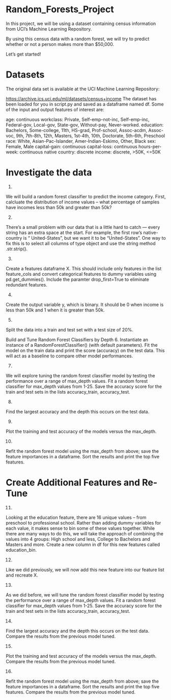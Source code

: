 # Random_Forests_Project

In this project, we will be using a dataset containing census information from UCI’s Machine Learning Repository.

By using this census data with a random forest, we will try to predict whether or not a person makes more than $50,000.

Let’s get started!

# Datasets
The original data set is available at the UCI Machine Learning Repository:

https://archive.ics.uci.edu/ml/datasets/census+income
The dataset has been loaded for you in script.py and saved as a dataframe named df. Some of the input and output features of interest are:

age: continuous
workclass: Private, Self-emp-not-inc, Self-emp-inc, Federal-gov, Local-gov, State-gov, Without-pay, Never-worked.
education: Bachelors, Some-college, 11th, HS-grad, Prof-school, Assoc-acdm, Assoc-voc, 9th, 7th-8th, 12th, Masters, 1st-4th, 10th, Doctorate, 5th-6th, Preschool
race: White, Asian-Pac-Islander, Amer-Indian-Eskimo, Other, Black
sex: Female, Male
capital-gain: continuous
capital-loss: continuous
hours-per-week: continuous
native country: discrete
income: discrete, >50K, <=50K

# Investigate the data
1.
We will build a random forest classifier to predict the income category. First, calcluate the distribution of income values – what percentage of samples have incomes less than 50k and greater than 50k?


2.
There’s a small problem with our data that is a little hard to catch — every string has an extra space at the start. For example, the first row’s native-country is “ United-States”, but we want it to be “United-States”. One way to fix this is to select all columns of type object and use the string method .str.strip().


3.
Create a features dataframe X. This should include only features in the list feature_cols and convert categorical features to dummy variables using pd.get_dummies(). Include the paramter drop_first=True to eliminate redundant features.



4.
Create the output variable y, which is binary. It should be 0 when income is less than 50k and 1 when it is greater than 50k.


5.
Split the data into a train and test set with a test size of 20%.



Build and Tune Random Forest Classifiers by Depth
6.
Instantiate an instance of a RandomForestClassifier() (with default parameters). Fit the model on the train data and print the score (accuracy) on the test data. This will act as a baseline to compare other model performances.


7.
We will explore tuning the random forest classifier model by testing the performance over a range of max_depth values. Fit a random forest classifier for max_depth values from 1-25. Save the accuracy score for the train and test sets in the lists accuracy_train, accuracy_test.


8.
Find the largest accuracy and the depth this occurs on the test data.



9.
Plot the training and test accuracy of the models versus the max_depth.


10.
Refit the random forest model using the max_depth from above; save the feature importances in a dataframe. Sort the results and print the top five features.



# Create Additional Features and Re-Tune

11.
Looking at the education feature, there are 16 unique values – from preschool to professional school. Rather than adding dummy variables for each value, it makes sense to bin some of these values together. While there are many ways to do this, we will take the approach of combining the values into 4 groups: High school and less, College to Bachelors and Masters and more. Create a new column in df for this new features called education_bin.



12.
Like we did previously, we will now add this new feature into our feature list and recreate X.



13.
As we did before, we will tune the random forest classifier model by testing the performance over a range of max_depth values. Fit a random forest classifier for max_depth values from 1-25. Save the accuracy score for the train and test sets in the lists accuracy_train, accuracy_test.


14.
Find the largest accuracy and the depth this occurs on the test data. Compare the results from the previous model tuned.


15.
Plot the training and test accuracy of the models versus the max_depth. Compare the results from the previous model tuned.


16.
Refit the random forest model using the max_depth from above; save the feature importances in a dataframe. 
Sort the results and print the top five features. Compare the results from the previous model tuned.
